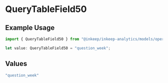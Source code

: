 # QueryTableField50

## Example Usage

```typescript
import { QueryTableField50 } from "@inkeep/inkeep-analytics/models/operations";

let value: QueryTableField50 = "question_week";
```

## Values

```typescript
"question_week"
```